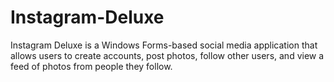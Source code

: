 # Instagram-Deluxe
Instagram Deluxe is a Windows Forms-based social media application that allows users to create accounts, post photos, follow other users, and view a feed of photos from people they follow.
